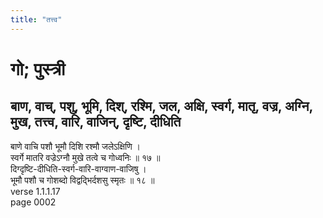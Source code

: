 ```yaml
---
title: "तत्त्व"
---
```


# गो; पुस्त्री
## बाण, वाच्, पशु, भूमि, दिश्, रश्मि, जल, अक्षि, स्वर्ग, मातृ, वज्र, अग्नि, मुख, तत्त्व, वारि, वाजिन्, दृष्टि, दीधिति
बाणे वाचि पशौ भूमौ दिशि रश्मौ जलेऽक्षिणि ।<br />स्वर्गे मातरि वज्रेऽग्नौ मुखे तत्वे च गोध्वनिः ॥ १७ ॥<br />दिग्दृष्टि-दीधिति-स्वर्ग-वारि-वाग्वाण-वाजिषु ।<br />भूमौ पशौ च गोशब्दो विद्वद्भिर्दशसु स्मृतः ॥ १८ ॥<br />verse 1.1.1.17<br />page 0002

